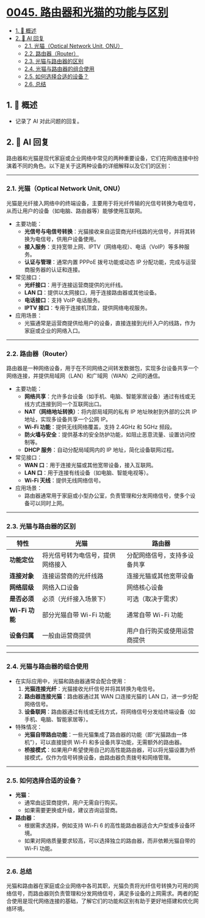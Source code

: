 # [0045. 路由器和光猫的功能与区别](https://github.com/Tdahuyou/TNotes.notes/tree/main/notes/0045.%20%E8%B7%AF%E7%94%B1%E5%99%A8%E5%92%8C%E5%85%89%E7%8C%AB%E7%9A%84%E5%8A%9F%E8%83%BD%E4%B8%8E%E5%8C%BA%E5%88%AB)

<!-- region:toc -->

- [1. 📝 概述](#1--概述)
- [2. 🤖 AI 回复](#2--ai-回复)
  - [2.1. 光猫（Optical Network Unit, ONU）](#21-光猫optical-network-unit-onu)
  - [2.2. 路由器（Router）](#22-路由器router)
  - [2.3. 光猫与路由器的区别](#23-光猫与路由器的区别)
  - [2.4. 光猫与路由器的组合使用](#24-光猫与路由器的组合使用)
  - [2.5. 如何选择合适的设备？](#25-如何选择合适的设备)
  - [2.6. 总结](#26-总结)

<!-- endregion:toc -->

## 1. 📝 概述

- 记录了 AI 对此问题的回复。

## 2. 🤖 AI 回复

路由器和光猫是现代家庭或企业网络中常见的两种重要设备，它们在网络连接中扮演着不同的角色。以下是关于这两种设备的详细解释以及它们的区别：

---

### 2.1. 光猫（Optical Network Unit, ONU）

光猫是光纤接入网络中的终端设备，主要用于将光纤传输的光信号转换为电信号，从而让用户的设备（如电脑、路由器等）能够使用互联网。

- 主要功能：
  - **光信号与电信号转换**：光猫接收来自运营商光纤线路的光信号，并将其转换为电信号，供用户设备使用。
  - **接入服务**：支持宽带上网、IPTV（网络电视）、电话（VoIP）等多种服务。
  - **认证与管理**：通常内置 PPPoE 拨号功能或动态 IP 分配功能，完成与运营商服务器的认证和连接。
- 常见接口：
  - **光纤接口**：用于连接运营商提供的光纤线。
  - **LAN 口**：提供以太网接口，用于连接路由器或其他设备。
  - **电话接口**：支持 VoIP 电话服务。
  - **IPTV 接口**：专用于连接机顶盒，提供网络电视服务。
- 应用场景：
  - 光猫通常是运营商提供给用户的设备，直接连接到光纤入户的线路，作为家庭或企业的网络入口。

---

### 2.2. 路由器（Router）

路由器是一种网络设备，用于在不同网络之间转发数据包，实现多台设备共享一个网络连接，并提供局域网（LAN）和广域网（WAN）之间的通信。

- 主要功能：
  - **网络共享**：允许多台设备（如手机、电脑、智能家居设备）通过有线或无线方式连接到同一个互联网出口。
  - **NAT（网络地址转换）**：将内部局域网的私有 IP 地址映射到外部的公共 IP 地址，实现多设备共享一个公网 IP。
  - **Wi-Fi 功能**：提供无线网络覆盖，支持 2.4GHz 和 5GHz 频段。
  - **防火墙与安全**：提供基本的安全防护功能，如阻止恶意流量、设置访问控制等。
  - **DHCP 服务**：自动分配局域网内的 IP 地址，简化设备联网过程。
- 常见接口：
  - **WAN 口**：用于连接光猫或其他宽带设备，接入互联网。
  - **LAN 口**：用于连接有线设备（如电脑、智能电视等）。
  - **Wi-Fi 天线**：提供无线网络信号。
- 应用场景：
  - 路由器通常用于家庭或小型办公室，负责管理和分发网络信号，使多个设备可以同时上网。

---

### 2.3. 光猫与路由器的区别

| 特性 | 光猫 | 路由器 |
| --- | --- | --- |
| **功能定位** | 将光信号转为电信号，提供网络接入 | 分配网络信号，支持多设备共享 |
| **连接对象** | 连接运营商的光纤线路 | 连接光猫或其他宽带设备 |
| **网络层级** | 网络入口设备 | 网络核心设备 |
| **是否必须** | 必须（光纤接入场景下） | 可选（取决于需求） |
| **Wi-Fi 功能** | 部分光猫自带 Wi-Fi 功能 | 通常自带 Wi-Fi 功能 |
| **设备归属** | 一般由运营商提供 | 用户自行购买或使用运营商提供 |

---

### 2.4. 光猫与路由器的组合使用

- 在实际应用中，光猫和路由器通常会配合使用：
  1. **光猫连接光纤**：光猫接收光纤信号并将其转换为电信号。
  2. **路由器连接光猫**：路由器通过其 WAN 口连接光猫的 LAN 口，进一步分配网络信号。
  3. **设备联网**：路由器通过有线或无线方式，将网络信号分发给终端设备（如手机、电脑、智能家居等）。
- 特殊情况：
  - **光猫自带路由功能**：一些光猫集成了路由器的功能（即“光猫路由一体机”），可以直接提供 Wi-Fi 和多设备共享功能，无需额外的路由器。
  - **桥接模式**：如果用户希望使用自己的高性能路由器，可以将光猫设置为桥接模式，仅作为信号转换设备，由路由器负责拨号和网络管理。

---

### 2.5. 如何选择合适的设备？

- **光猫**：
  - 通常由运营商提供，用户无需自行购买。
  - 如果需要更换或升级，建议咨询运营商。
- **路由器**：
  - 根据需求选择，例如支持 Wi-Fi 6 的高性能路由器适合大户型或多设备环境。
  - 如果对网络质量要求较高，可以选择独立的路由器，而非依赖光猫自带的 Wi-Fi 功能。

---

### 2.6. 总结

光猫和路由器在家庭或企业网络中各司其职，光猫负责将光纤信号转换为可用的网络信号，而路由器则负责管理和分发网络信号，满足多设备的上网需求。两者的配合使用是现代网络连接的基础，了解它们的功能和区别有助于更好地搭建和优化网络环境。

